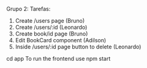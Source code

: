 Grupo 2:
Tarefas:
1.	Create /users page (Bruno)
2.	Create /users/:id (Leonardo)
3.	Create book/id page (Bruno)
4.	Edit BookCard component (Adilson)
5.	Inside /users/:id page button to delete (Leonardo)

cd app
To run the frontend use npm start
